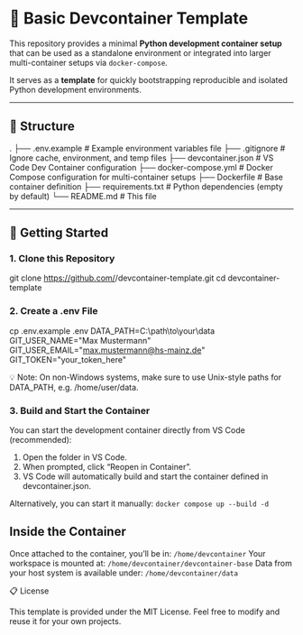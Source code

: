 # 🐍 Basic Devcontainer Template

This repository provides a minimal **Python development container setup** that can be used as a standalone environment or integrated into larger multi-container setups via `docker-compose`.

It serves as a **template** for quickly bootstrapping reproducible and isolated Python development environments.

---

## 📁 Structure
.
├── .env.example # Example environment variables file
├── .gitignore # Ignore cache, environment, and temp files
├── devcontainer.json # VS Code Dev Container configuration
├── docker-compose.yml # Docker Compose configuration for multi-container setups
├── Dockerfile # Base container definition
├── requirements.txt # Python dependencies (empty by default)
└── README.md # This file



---

## 🚀 Getting Started

### 1. Clone this Repository


git clone https://github.com/<your-org-or-user>/devcontainer-template.git
cd devcontainer-template

### 2. Create a .env File
cp .env.example .env
DATA_PATH=C:\path\to\your\data
GIT_USER_NAME="Max Mustermann"
GIT_USER_EMAIL="max.mustermann@hs-mainz.de"
GIT_TOKEN="your_token_here"

💡 Note: On non-Windows systems, make sure to use Unix-style paths for DATA_PATH, e.g. /home/user/data.

### 3. Build and Start the Container

You can start the development container directly from VS Code (recommended):

 1. Open the folder in VS Code.
 2. When prompted, click “Reopen in Container”.
 3. VS Code will automatically build and start the container defined in devcontainer.json.

Alternatively, you can start it manually:
`docker compose up --build -d`


## Inside the Container
Once attached to the container, you’ll be in:
`/home/devcontainer`
Your workspace is mounted at:
`/home/devcontainer/devcontainer-base`
Data from your host system is available under:
`/home/devcontainer/data`


📋 License

This template is provided under the MIT License.
Feel free to modify and reuse it for your own projects.